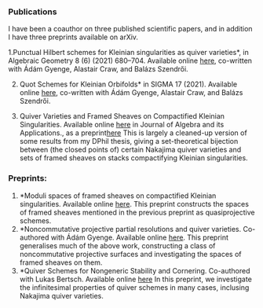 ### Publications

I have been a coauthor on three published scientific papers, and in addition I have three preprints available on arXiv.

1.Punctual Hilbert schemes for Kleinian singularities as quiver varieties*, in Algebraic Geometry 8 (6) (2021) 680–704. Available online [here](http://content.algebraicgeometry.nl/2021-6/2021-6-021.pdf), co-written with Ádám Gyenge, Alastair Craw, and Balázs Szendrői.

2. Quot Schemes for Kleinian Orbifolds* in SIGMA 17 (2021). Available online [here](http://sigma-journal.com/2021/099/sigma21-099.pdf), co-written with Ádám Gyenge, Alastair Craw, and Balázs Szendrői.

3. Quiver Varieties and Framed Sheaves on Compactified Kleinian Singularities. Available online [here](https://www.worldscientific.com/doi/epdf/10.1142/S0219498825503402) in Journal of Algebra and its Applications., as a preprint[here](https://arxiv.org/pdf/2306.09054) 
   This is largely a cleaned-up version of some results from my DPhil thesis, giving a set-theoretical bijection between (the closed points of) certain Nakajima quiver varieties and sets of framed sheaves on stacks compactifying Kleinian singularities.


### Preprints:


1. \*Moduli spaces of framed sheaves on compactified Kleinian singularities. Available online [here](https://arxiv.org/abs/2312.05960).
   This preprint constructs the spaces of framed sheaves mentioned in the previous preprint as quasiprojective schemes.
2. \*Noncommutative projective partial resolutions and quiver varieties. Co-authored with Ádám Gyenge. Available online [here](https://arxiv.org/abs/2406.00709).
   This preprint generalises much of the above work, constructing a class of noncommutative projective surfaces and investigating the spaces of framed sheaves on them.
3. \*Quiver Schemes for Nongeneric Stability and Cornering. Co-authored with Lukas Bertsch. Available online [here](https://arxiv.org/abs/2505.12156) In this preprint, we investigate the infinitesimal properties of quiver schemes in many cases, inclusing Nakajima quiver varieties.
